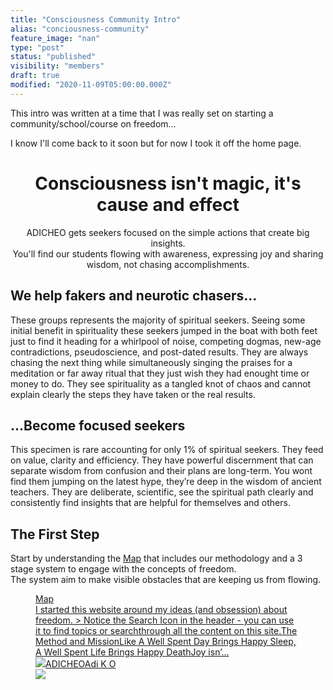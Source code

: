 ```yaml
---
title: "Consciousness Community Intro"
alias: "conciousness-community"
feature_image: "nan"
type: "post"
status: "published"
visibility: "members"
draft: true
modified: "2020-11-09T05:00:00.000Z"
---
```


<p>This intro was written at a time that I was really set on starting a community/school/course on freedom...</p><p>I know I'll come back to it soon but for now I took it off the home page.</p><!--kg-card-begin: html--><h1 style="text-align: center;">Consciousness isn't magic, it's cause and effect</h1>
<p style="text-align: center;">ADICHEO gets seekers focused on the simple actions that create big insights.
<br>
You'll find our students flowing with awareness, expressing joy and sharing wisdom, not chasing accomplishments.</p><!--kg-card-end: html--><h2 id="we-help-fakers-and-neurotic-chasers-">We help fakers and neurotic chasers...</h2><p>These groups represents the majority of spiritual seekers. Seeing some initial benefit in spirituality these seekers jumped in the boat with both feet just to find it heading for a whirlpool of noise, competing dogmas, new-age contradictions, pseudoscience, and post-dated results. They are always chasing the next thing while simultaneously singing the praises for a meditation or far away ritual that they just wish they had enought time or money to do. They see spirituality as a tangled knot of chaos and cannot explain clearly the steps they have taken or the real results.</p><h2 id="-become-focused-seekers">...Become focused seekers</h2><p>This specimen is rare accounting for only 1% of spiritual seekers. They feed on value, clarity and efficiency. They have powerful discernment that can separate wisdom from confusion and their plans are long-term. You wont find them jumping on the latest hype, they’re deep in the wisdom of ancient teachers. They are deliberate, scientific, see the spiritual path clearly and consistently find insights that are helpful for themselves and others.</p><h2 id="the-first-step">The First Step</h2><p>Start by understanding the <a href="__GHOST_URL__/posts/courses/">Map</a> that includes our methodology and a 3 stage system to engage with the concepts of freedom.<br>The system aim to make visible obstacles that are keeping us from flowing. </p><figure class="kg-card kg-bookmark-card"><a class="kg-bookmark-container" href="__GHOST_URL__/posts/courses/"><div class="kg-bookmark-content"><div class="kg-bookmark-title">Map</div><div class="kg-bookmark-description">I started this website around my ideas (and obsession) about freedom. &gt; Notice the Search Icon in the header - you can use it to find topics or searchthrough all the content on this site.The Method and MissionLike A Well Spent Day Brings Happy Sleep, A Well Spent Life Brings Happy DeathJoy isn’…</div><div class="kg-bookmark-metadata"><img class="kg-bookmark-icon" src="https://adicheo.com/favicon.png"><span class="kg-bookmark-author">ADICHEO</span><span class="kg-bookmark-publisher">Adi K O</span></div></div><div class="kg-bookmark-thumbnail"><img src="https://adicheo.com/favicon.png"></div></a></figure>
